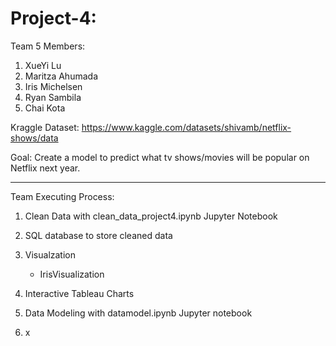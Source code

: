# Project-4: 

Team 5 Members:

1. XueYi Lu
2. Maritza Ahumada
3. Iris Michelsen
4. Ryan Sambila
5. Chai Kota

Kraggle Dataset:  https://www.kaggle.com/datasets/shivamb/netflix-shows/data

Goal: Create a model to predict what tv shows/movies will be popular on Netflix next year.

---------------------------------------------------------------------------------------------------------------------------------------------------------------

Team Executing Process: 
1. Clean Data with clean_data_project4.ipynb Jupyter Notebook
2. SQL database to store cleaned data
3. Visualzation
   - IrisVisualization
4. Interactive Tableau Charts
5. Data Modeling with datamodel.ipynb Jupyter notebook

6. x
